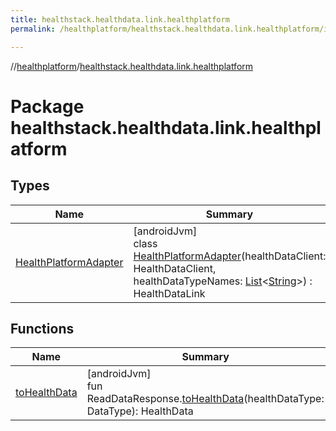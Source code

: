 ```yaml
---
title: healthstack.healthdata.link.healthplatform
permalink: /healthplatform/healthstack.healthdata.link.healthplatform/index.html

---
```

//[healthplatform](../../index.html)/[healthstack.healthdata.link.healthplatform](index.html)



# Package healthstack.healthdata.link.healthplatform



## Types


| Name | Summary |
|---|---|
| [HealthPlatformAdapter](-health-platform-adapter/index.html) | [androidJvm]<br>class [HealthPlatformAdapter](-health-platform-adapter/index.html)(healthDataClient: HealthDataClient, healthDataTypeNames: [List](https://kotlinlang.org/api/latest/jvm/stdlib/kotlin.collections/-list/index.html)&lt;[String](https://kotlinlang.org/api/latest/jvm/stdlib/kotlin/-string/index.html)&gt;) : HealthDataLink |


## Functions


| Name | Summary |
|---|---|
| [toHealthData](to-health-data.html) | [androidJvm]<br>fun ReadDataResponse.[toHealthData](to-health-data.html)(healthDataType: DataType): HealthData |

